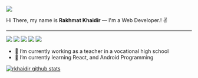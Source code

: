 ![](https://komarev.com/ghpvc/?username=rkhaidir&color=000000&label=Profile+Visit's)
<p align="justify">
Hi There, my name is <strong>Rakhmat Khaidir</strong> — I'm a Web Developer.! ✌️
</p>

---

![](https://img.shields.io/badge/-PHP-9d03fc?logo=PHP&logoColor=white)
![](https://img.shields.io/badge/-Laravel-fa4347?logo=Laravel&logoColor=white)
![](https://img.shields.io/badge/-Javascript-ffa200?logo=Javascript&logoColor=white)
![](https://img.shields.io/badge/-ReactJS-61DBFB?logo=React&logoColor=white)
![](https://img.shields.io/badge/-NodeJS-05f70d?logo=Node.js&logoColor=white)

<!--
Here are some ideas to get you started:
-->


- 🔭 I’m currently working as a teacher in a vocational high school
- 🌱 I’m currently learning React, and Android Programming
<!--
- 👯 I’m looking to collaborate on ...
- 🤔 I’m looking for help with ...
- 💬 Ask me about ...
- 📫 How to reach me: ...
- 😄 Pronouns: ...
- ⚡ Fun fact: ...
-->

[![rkhaidir github stats](https://github-readme-stats.vercel.app/api?username=rkhaidir&show_icons=true&theme=dracula)](https://github.com/anuraghazra/github-readme-stats)
